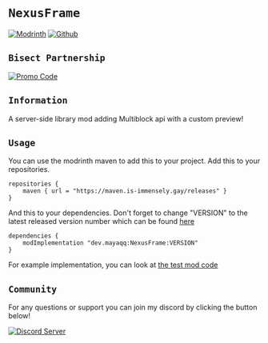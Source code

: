 # `NexusFrame`

[![Modrinth](https://cdn.jsdelivr.net/npm/@intergrav/devins-badges@2/assets/cozy/available/modrinth_64h.png)](https://modrinth.com/mod/nexusframe/versions)
[![Github](https://cdn.jsdelivr.net/npm/@intergrav/devins-badges@2/assets/cozy/available/github_64h.png)](https://github.com/MayaqqDev/nexusframe/)


## `Bisect Partnership`

[![Promo Code](https://www.bisecthosting.com/partners/custom-banners/3af862e4-2c3a-4ae5-9caf-cc9f80d19620.png)](https://bisecthosting.com/mayaqq)
## `Information`

A server-side library mod adding Multiblock api with a custom preview!

## `Usage`

You can use the modrinth maven to add this to your project. Add this to your repositories.

```
repositories {
    maven { url = "https://maven.is-immensely.gay/releases" }
}
```
And this to your dependencies. Don't forget to change "VERSION" to the latest released version number which can be found [here](https://maven.is-immensely.gay/#/releases/dev/mayaqq/NexusFrame)
```
dependencies {
    modImplementation "dev.mayaqq:NexusFrame:VERSION"
}
```
For example implementation, you can look at [the test mod code](https://github.com/MayaqqDev/NexusFrame/blob/testmod/src/main/java/dev/mayaqq/nexustestmod/mixin/AnvilBlockMixin.java)

## `Community`

For any questions or support you can join my discord by clicking the button below!

[![Discord Server](https://cdn.jsdelivr.net/npm/@intergrav/devins-badges@2/assets/cozy/social/discord-singular_64h.png)](https://discord.gg/w7PpGax9Bq)
